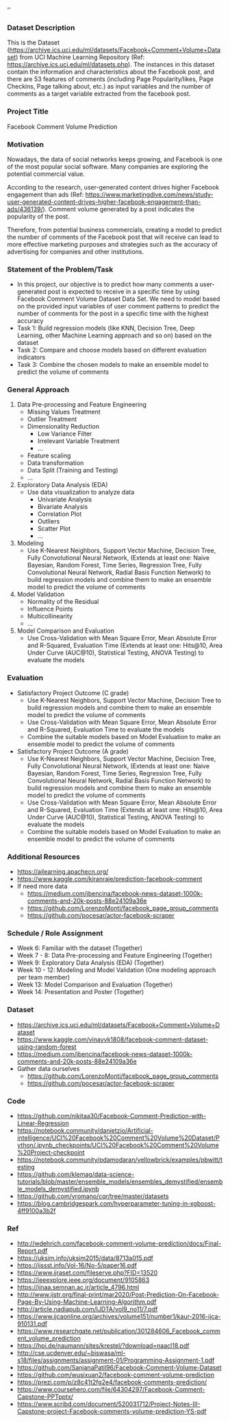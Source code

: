 ‘’

### Dataset Description
This is the Dataset (https://archive.ics.uci.edu/ml/datasets/Facebook+Comment+Volume+Dataset) from UCI Machine Learning Repository (Ref: https://archive.ics.uci.edu/ml/datasets.php). The instances in this dataset contain the information and characteristics about the Facebook post, and there are 53 features of comments (including Page Popularity/likes, Page Checkins, Page talking about, etc.) as input variables and the number of comments as a target variable extracted from the facebook post.

### Project Title
Facebook Comment Volume Prediction

### Motivation
Nowadays, the data of social networks keeps growing, and Facebook is one of the most popular social software. Many companies are exploring the potential commercial value.

According to the research, user-generated content drives higher Facebook engagement than ads (Ref: https://www.marketingdive.com/news/study-user-generated-content-drives-higher-facebook-engagement-than-ads/436139/). Comment volume generated by a post indicates the popularity of the post.

Therefore, from potential business commercials, creating a model to predict the number of comments of the Facebook post that will receive can lead to more effective marketing purposes and strategies such as the accuracy of advertising for companies and other institutions.

### Statement of the Problem/Task
* In this project, our objective is to predict how many comments a user-generated post is expected to receive in a specific time by using Facebook Comment Volume Dataset Data Set. We need to model based on the provided input variables of user comment patterns to predict the number of comments for the post in a specific time with the highest accuracy
* Task 1: Build regression models (like KNN, Decision Tree, Deep Learning, other Machine Learning approach and so on) based on the dataset
* Task 2: Compare and choose models based on different evaluation indicators
* Task 3: Combine the chosen models to make an ensemble model to predict the volume of comments

### General Approach
1. Data Pre-processing and Feature Engineering
    * Missing Values Treatment
    * Outlier Treatment
    * Dimensionality Reduction
        * Low Variance Filter
        * Irrelevant Variable Treatment
        * ...
    * Feature scaling
    * Data transformation
    * Data Split (Training and Testing)
    * ...
2. Exploratory Data Analysis (EDA)
    * Use data visualization to analyze data
        * Univariate Analysis
        * Bivariate Analysis
        * Correlation Plot
        * Outliers
        * Scatter Plot
        * ...
3. Modeling
    * Use K-Nearest Neighbors, Support Vector Machine, Decision Tree, Fully Convolutional Neural Network, (Extends at least one: Naive Bayesian, Random Forest, Time Series, Regression Tree, Fully Convolutional Neural Network, Radial Basis Function Network) to build regression models and combine them to make an ensemble model to predict the volume of comments
4. Model Validation
    * Normality of the Residual
    * Influence Points
    * Multicollinearity
    * ...
5. Model Comparison and Evaluation
    * Use Cross-Validation with Mean Square Error, Mean Absolute Error and R-Squared, Evaluation Time (Extends at least one: Hits@10, Area Under Curve (AUC@10), Statistical Testing, ANOVA Testing) to evaluate the models

### Evaluation
* Satisfactory Project Outcome (C grade)
    * Use K-Nearest Neighbors, Support Vector Machine, Decision Tree to build regression models and combine them to make an ensemble model to predict the volume of comments
    * Use Cross-Validation with Mean Square Error, Mean Absolute Error and R-Squared, Evaluation Time to evaluate the models
    * Combine the suitable models based on Model Evaluation to make an ensemble model to predict the volume of comments
* Satisfactory Project Outcome (A grade)
    * Use K-Nearest Neighbors, Support Vector Machine, Decision Tree, Fully Convolutional Neural Network, (Extends at least one: Naive Bayesian, Random Forest, Time Series, Regression Tree, Fully Convolutional Neural Network, Radial Basis Function Network) to build regression models and combine them to make an ensemble model to predict the volume of comments
    * Use Cross-Validation with Mean Square Error, Mean Absolute Error and R-Squared, Evaluation Time (Extends at least one: Hits@10, Area Under Curve (AUC@10), Statistical Testing, ANOVA Testing) to evaluate the models
    * Combine the suitable models based on Model Evaluation to make an ensemble model to predict the volume of comments

### Additional Resources
* https://ailearning.apachecn.org/
* https://www.kaggle.com/kiranraje/prediction-facebook-comment
* If need more data
    * https://medium.com/jbencina/facebook-news-dataset-1000k-comments-and-20k-posts-88e24109a36e
    * https://github.com/LorenzoMonti/facebook_page_group_comments
    * https://github.com/pocesar/actor-facebook-scraper

### Schedule / Role Assignment
* Week 6: Familiar with the dataset (Together)
* Week 7 - 8: Data Pre-processing and Feature Engineering (Together)
* Week 9: Exploratory Data Analysis (EDA) (Together)
* Week 10 - 12: Modeling and Model Validation (One modeling approach per team member)
* Week 13: Model Comparison and Evaluation (Together)
* Week 14: Presentation and Poster (Together)

### Dataset
* https://archive.ics.uci.edu/ml/datasets/Facebook+Comment+Volume+Dataset
* https://www.kaggle.com/vinayvk1808/facebook-comment-dataset-using-random-forest
* https://medium.com/jbencina/facebook-news-dataset-1000k-comments-and-20k-posts-88e24109a36e
* Gather data ourselves
    * https://github.com/LorenzoMonti/facebook_page_group_comments
    * https://github.com/pocesar/actor-facebook-scraper

### Code
* https://github.com/nikitaa30/Facebook-Comment-Prediction-with-Linear-Regression
* https://notebook.community/danietzio/Artificial-intelligence/UCI%20Facebook%20Comment%20Volume%20Dataset/Python/.ipynb_checkpoints/UCI%20Facebook%20Comment%20Volume%20Project-checkpoint
* https://notebook.community/pdamodaran/yellowbrick/examples/pbwitt/testing
* https://github.com/klemag/data-science-tutorials/blob/master/ensemble_models/ensembles_demystified/ensemble_models_demystified.ipynb
* https://github.com/yromano/cqr/tree/master/datasets
* https://blog.cambridgespark.com/hyperparameter-tuning-in-xgboost-4ff9100a3b2f

### Ref
* http://wdehrich.com/facebook-comment-volume-prediction/docs/Final-Report.pdf
* https://uksim.info/uksim2015/data/8713a015.pdf
* https://ijssst.info/Vol-16/No-5/paper16.pdf
* https://www.ijraset.com/fileserve.php?FID=13520
* https://ieeexplore.ieee.org/document/9105863
* https://ijnaa.semnan.ac.ir/article_4796.html
* http://www.ijstr.org/final-print/mar2020/Post-Prediction-On-Facebook-Page-By-Using-Machine-Learning-Algorithm.pdf
* http://article.nadiapub.com/IJDTA/vol9_no11/7.pdf
* https://www.ijcaonline.org/archives/volume151/number1/kaur-2016-ijca-910131.pdf
* https://www.researchgate.net/publication/301284606_Facebook_comment_volume_prediction
* https://hpi.de/naumann/sites/krestel/?download=naacl18.pdf
* http://cse.ucdenver.edu/~biswasa/ml-s18/files/assignments/assignment-01/Programming-Assignment-1.pdf
* https://github.com/SanjanaPatil96/Facebook-Comment-Volume-Dataset
* https://github.com/wusixuan2/facebook-comment-volume-prediction
* https://prezi.com/p/z8c41t2fg2e4/facebook-comments-prediction/
* https://www.coursehero.com/file/64304297/Facebook-Comment-Capstone-PPTpptx/
* https://www.scribd.com/document/520031712/Project-Notes-III-Capstone-project-Facebook-comments-volume-prediction-YS-pdf

